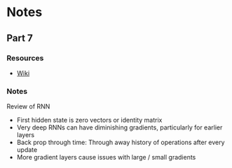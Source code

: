 # Notes

## Part 7

### Resources

 - [Wiki](http://forums.fast.ai/t/wiki-lesson-7/)

### Notes

Review of RNN

 - First hidden state is zero vectors or identity matrix
 - Very deep RNNs can have diminishing gradients, particularly for earlier layers
 - Back prop through time: Through away history of operations after every update
 - More gradient layers cause issues with large / small gradients

